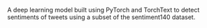 A deep learning model built using PyTorch and TorchText to detect sentiments of tweets using a subset of the sentiment140 dataset.
